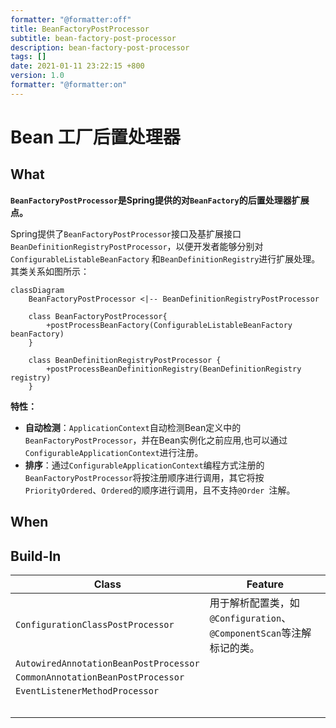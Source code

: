 ```yaml
---
formatter: "@formatter:off"
title: BeanFactoryPostProcessor
subtitle: bean-factory-post-processor 
description: bean-factory-post-processor 
tags: [] 
date: 2021-01-11 23:22:15 +800 
version: 1.0
formatter: "@formatter:on"
---
```


# Bean 工厂后置处理器

## What

**`BeanFactoryPostProcessor`是Spring提供的对`BeanFactory`的后置处理器扩展点。**

Spring提供了`BeanFactoryPostProcessor`接口及基扩展接口`BeanDefinitionRegistryPostProcessor`，以便开发者能够分别对`ConfigurableListableBeanFactory`
和`BeanDefinitionRegistry`进行扩展处理。其类关系如图所示：

```mermaid
classDiagram
	BeanFactoryPostProcessor <|-- BeanDefinitionRegistryPostProcessor
	
	class BeanFactoryPostProcessor{
		+postProcessBeanFactory(ConfigurableListableBeanFactory beanFactory)
	}
	
	class BeanDefinitionRegistryPostProcessor {
		+postProcessBeanDefinitionRegistry(BeanDefinitionRegistry registry)
	}
```

**特性：**

* **自动检测**：`ApplicationContext`自动检测Bean定义中的`BeanFactoryPostProcessor`，并在Bean实例化之前应用,也可以通过`ConfigurableApplicationContext`进行注册。
* **排序**：通过`ConfigurableApplicationContext`编程方式注册的`BeanFactoryPostProcessor`将按注册顺序进行调用，其它将按`PriorityOrdered`、`Ordered`的顺序进行调用，且不支持`@Order
  `注解。
  
## When

## Build-In

| Class                                  | Feature                                                      |
| -------------------------------------- | ------------------------------------------------------------ |
| `ConfigurationClassPostProcessor`      | 用于解析配置类，如`@Configuration`、`@ComponentScan`等注解标记的类。 |
| `AutowiredAnnotationBeanPostProcessor` |                                                              |
| `CommonAnnotationBeanPostProcessor`    |                                                              |
| `EventListenerMethodProcessor`         |                                                              |
|                                        |                                                              |
|                                        |                                                              |
|                                        |                                                              |
|                                        |                                                              |
|                                        |                                                              |







